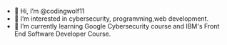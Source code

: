 - 👋 Hi, I’m @codingwolf11
- 👀 I’m interested in cybersecurity, programming,web development.
- 🌱 I’m currently learning Google Cybersecurity course and IBM's Front End Software Developer Course.

